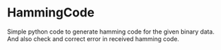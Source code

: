 # HammingCode
Simple python code to generate hamming code for the given binary data. And also check and correct error in received hamming code.
